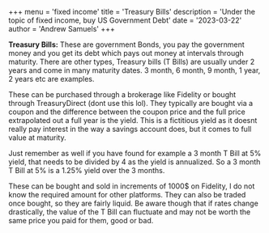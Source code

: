 +++
menu = 'fixed income'
title = 'Treasury Bills'
description = 'Under the topic of fixed income, buy US Government Debt'
date = '2023-03-22'
author = 'Andrew Samuels'
+++

**Treasury Bills:**
These are government Bonds, you pay the government money and you get its debt which pays out money at intervals through maturity. There are other types, Treasury bills (T Bills) are usually under 2 years and come in many maturity dates. 
3 month, 6 month, 9 month, 1 year, 2 years etc are examples. 

These can be purchased through a brokerage like Fidelity or bought through TreasuryDirect (dont use this lol). They typically are bought via a coupon and the difference between the coupon price and the full price extrapolated out a full year is the yield. This is a fictitious yield as it doesnt really pay interest in the way a savings account does, but it comes to full value at maturity. 

Just remember as well if you have found for example a 3 month T Bill at 5% yield, that needs to be divided by 4 as the yield is annualized. So a 3 month T Bill at 5% is a 1.25% yield over the 3 months.

These can be bought and sold in increments of 1000$ on Fidelity, I do not know the required amount for other platforms. They can also be traded once bought, so they are fairly liquid. Be aware though that if rates change drastically, the value of the T Bill can fluctuate and may not be worth the same price you paid for them, good or bad.